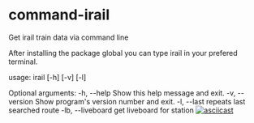 # command-irail
Get irail train data via command line

After installing the package global you can type 
irail in your prefered terminal.

usage: irail [-h] [-v] [-l]

Optional arguments:
  -h, --help     Show this help message and exit.
  -v, --version  Show program's version number and exit.
  -l, --last     repeats last searched route
  -lb, --liveboard get liveboard for station
[![asciicast](https://asciinema.org/a/16a6abkmkkkfuflsm9yykt08c.png)](https://asciinema.org/a/16a6abkmkkkfuflsm9yykt08c)